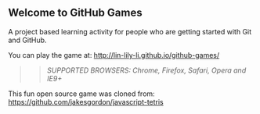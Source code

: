 ## Welcome to GitHub Games

A project based learning activity for people who are getting started with Git and GitHub.

You can play the game at: http://lin-lily-li.github.io/github-games/

>> _*SUPPORTED BROWSERS*: Chrome, Firefox, Safari, Opera and IE9+_

This fun open source game was cloned from: https://github.com/jakesgordon/javascript-tetris
